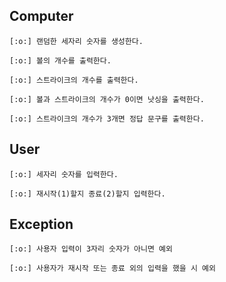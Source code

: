 ## Computer
    [:o:] 랜덤한 세자리 숫자를 생성한다.
    
    [:o:] 볼의 개수를 출력한다.
    
    [:o:] 스트라이크의 개수를 출력한다.
    
    [:o:] 볼과 스트라이크의 개수가 0이면 낫싱을 출력한다.
    
    [:o:] 스트라이크의 개수가 3개면 정답 문구를 출력한다.

## User
    [:o:] 세자리 숫자를 입력한다.
    
    [:o:] 재시작(1)할지 종료(2)할지 입력한다.

## Exception
    [:o:] 사용자 입력이 3자리 숫자가 아니면 예외

    [:o:] 사용자가 재시작 또는 종료 외의 입력을 했을 시 예외